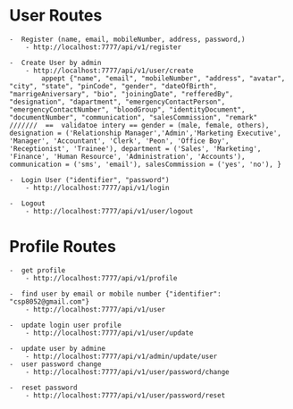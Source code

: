 # User Routes
    -  Register (name, email, mobileNumber, address, password,)
        - http://localhost:7777/api/v1/register

    -  Create User by admin
        - http://localhost:7777/api/v1/user/create
            appept {"name", "email", "mobileNumber", "address", "avatar", "city", "state", "pinCode", "gender", "dateOfBirth", "marrigeAniversary", "bio", "joiningDate", "refferedBy", "designation", "dapartment", "emergencyContactPerson", "emergencyContactNumber", "bloodGroup", "identityDocument", "documentNumber", "communication", "salesCommission", "remark"  ///////  ==  validatoe intery == gender = (male, female, others), designation = ('Relationship Manager','Admin','Marketing Executive', 'Manager', 'Accountant', 'Clerk', 'Peon', 'Office Boy', 'Receptionist', 'Trainee'), department = ('Sales', 'Marketing', 'Finance', 'Human Resource', 'Administration', 'Accounts'), communication = ('sms', 'email'), salesCommission = ('yes', 'no'), }

    -  Login User ("identifier", "password")
        - http://localhost:7777/api/v1/login

    -  Logout
        - http://localhost:7777/api/v1/user/logout


# Profile Routes

    -  get profile
        - http://localhost:7777/api/v1/profile

    -  find user by email or mobile number {"identifier": "csp8052@gmail.com"}
        - http://localhost:7777/api/v1/user

    -  update login user profile 
        - http://localhost:7777/api/v1/user/update

    -  update user by admine 
        - http://localhost:7777/api/v1/admin/update/user
    -  user password change
        - http://localhost:7777/api/v1/user/password/change

    -  reset password
        - http://localhost:7777/api/v1/user/password/reset
        